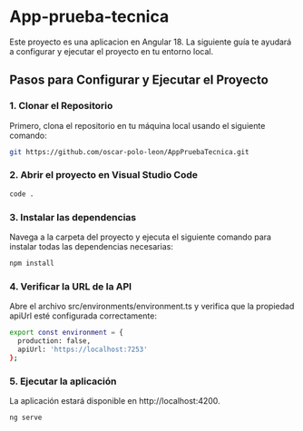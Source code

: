 # App-prueba-tecnica

Este proyecto es una aplicacion en Angular 18. La siguiente guía te ayudará a configurar y ejecutar el proyecto en tu entorno local.

## Pasos para Configurar y Ejecutar el Proyecto

### 1. Clonar el Repositorio
Primero, clona el repositorio en tu máquina local usando el siguiente comando:

```bash
git https://github.com/oscar-polo-leon/AppPruebaTecnica.git
```

### 2. Abrir el proyecto en Visual Studio Code
```bash
code .
```

### 3. Instalar las dependencias
Navega a la carpeta del proyecto y ejecuta el siguiente comando para instalar todas las dependencias necesarias:

```bash
npm install
```

### 4. Verificar la URL de la API
Abre el archivo src/environments/environment.ts y verifica que la propiedad apiUrl esté configurada correctamente:

```bash
export const environment = {
  production: false,
  apiUrl: 'https://localhost:7253'
};
```

### 5. Ejecutar la aplicación
La aplicación estará disponible en http://localhost:4200.

```bash
ng serve
```
